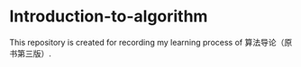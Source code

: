 # Introduction-to-algorithm
This repository is created for recording my learning process of 算法导论（原书第三版）. 
